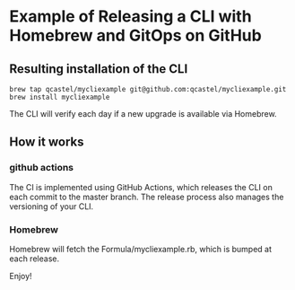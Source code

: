 # Example of Releasing a CLI with Homebrew and GitOps on GitHub

## Resulting installation of the CLI

```
brew tap qcastel/mycliexample git@github.com:qcastel/mycliexample.git
brew install mycliexample
```

The CLI will verify each day if a new upgrade is available via Homebrew.

## How it works

### github actions

The CI is implemented using GitHub Actions, which releases the CLI on each commit to the master branch.
The release process also manages the versioning of your CLI.

### Homebrew

Homebrew will fetch the Formula/mycliexample.rb, which is bumped at each release.

Enjoy!


